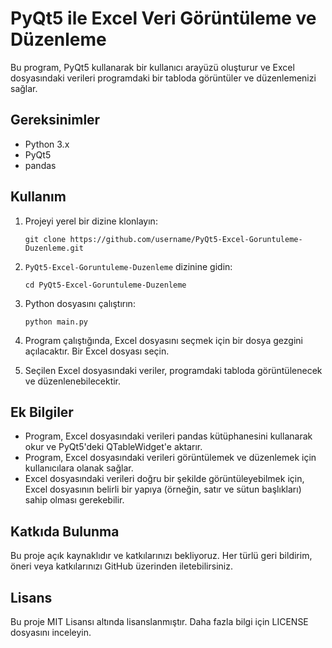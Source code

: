 # PyQt5 ile Excel Veri Görüntüleme ve Düzenleme

Bu program, PyQt5 kullanarak bir kullanıcı arayüzü oluşturur ve Excel dosyasındaki verileri programdaki bir tabloda görüntüler ve düzenlemenizi sağlar.

## Gereksinimler

- Python 3.x
- PyQt5
- pandas

## Kullanım

1. Projeyi yerel bir dizine klonlayın:

    ```
    git clone https://github.com/username/PyQt5-Excel-Goruntuleme-Duzenleme.git
    ```

2. `PyQt5-Excel-Goruntuleme-Duzenleme` dizinine gidin:

    ```
    cd PyQt5-Excel-Goruntuleme-Duzenleme
    ```

3. Python dosyasını çalıştırın:

    ```
    python main.py
    ```

4. Program çalıştığında, Excel dosyasını seçmek için bir dosya gezgini açılacaktır. Bir Excel dosyası seçin.

5. Seçilen Excel dosyasındaki veriler, programdaki tabloda görüntülenecek ve düzenlenebilecektir.

## Ek Bilgiler

- Program, Excel dosyasındaki verileri pandas kütüphanesini kullanarak okur ve PyQt5'deki QTableWidget'e aktarır.
- Program, Excel dosyasındaki verileri görüntülemek ve düzenlemek için kullanıcılara olanak sağlar.
- Excel dosyasındaki verileri doğru bir şekilde görüntüleyebilmek için, Excel dosyasının belirli bir yapıya (örneğin, satır ve sütun başlıkları) sahip olması gerekebilir.

## Katkıda Bulunma

Bu proje açık kaynaklıdır ve katkılarınızı bekliyoruz. Her türlü geri bildirim, öneri veya katkılarınızı GitHub üzerinden iletebilirsiniz.

## Lisans

Bu proje MIT Lisansı altında lisanslanmıştır. Daha fazla bilgi için LICENSE dosyasını inceleyin.
